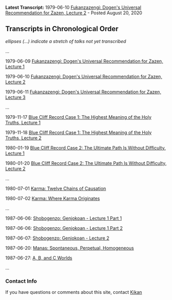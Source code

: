 **Latest Transcript:** 1979-06-10 [Fukanzazengi: Dogen's Universal Recommendation for Zazen, Lecture 2](1979-06-10-Fukanzazengi-Lecture2) - Posted August 20, 2020

## Transcripts in Chronological Order

*ellipses (...) indicate a stretch of talks not yet transcribed*

...

1979-06-09 [Fukanzazengi: Dogen's Universal Recommendation for Zazen, Lecture 1](1979-06-09-Fukanzazengi-Lecture1)

1979-06-10 [Fukanzazengi: Dogen's Universal Recommendation for Zazen, Lecture 2](1979-06-10-Fukanzazengi-Lecture2)

1979-06-11 [Fukanzazengi: Dogen's Universal Recommendation for Zazen, Lecture 3](1979-06-11-Fukanzazengi-Lecture3)

...

1979-11-17 [Blue Cliff Record Case 1: The Highest Meaning of the Holy Truths, Lecture 1](1979-11-17-BlueCliffRecordCase1Lecture1.md)

1979-11-18 [Blue Cliff Record Case 1: The Highest Meaning of the Holy Truths, Lecture 2](1979-11-18-BlueCliffRecordCase1Lecture2.md)

1980-01-19 [Blue Cliff Record Case 2: The Ultimate Path Is Without Difficulty, Lecture 1](1980-01-19-BlueCliffRecordCase2Lecture1.md)

1980-01-20 [Blue Cliff Record Case 2: The Ultimate Path Is Without Difficulty, Lecture 2](1980-01-20-BlueCliffRecordCase2Lecture2.md)

...

1980-07-01 [Karma: Twelve Chains of Causation](1980-07-01-Karma-TwelveChainsOfCausation.md)

1980-07-02 [Karma: Where Karma Originates](1980-07-02-Karma-WhereKarmaOriginates.md)

...

1987-06-06: [Shobogenzo: Genjokoan - Lecture 1 Part 1](1987-06-06-Shobogenzo-Genjokoan-Lecture1-Part1.md)

1987-06-06: [Shobogenzo: Genjokoan - Lecture 1 Part 2](1987-06-06-Shobogenzo-Genjokoan-Lecture1-Part2.md)

1987-06-07: [Shobogenzo: Genjokoan - Lecture 2](1987-06-07-Shobogenzo-Genjokoan-Lecture2.md)

1987-06-20: [Manas: Spontaneous, Perpetual, Homogeneous](1987-06-20-Manas)

1987-06-27: [A, B, and C Worlds](1987-06-27-A-B-and-C-Worlds)


...


### Contact Info

If you have questions or comments about this site, contact [Kikan](mailto:kikan@cloudsinwater.org)
